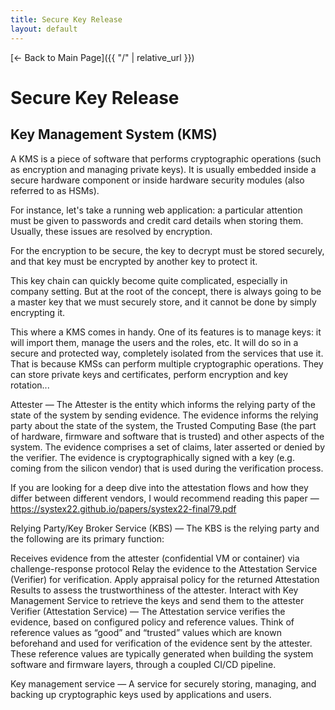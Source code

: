 ```yaml
---
title: Secure Key Release
layout: default
---
```


[← Back to Main Page]({{ "/" | relative_url }})

# Secure Key Release
## Key Management System (KMS)
A KMS is a piece of software that performs cryptographic operations (such as encryption and managing private keys). It is usually embedded inside a secure hardware component or inside hardware security modules (also referred to as HSMs).

For instance, let's take a running web application: a particular attention must be given to passwords and credit card details when storing them. Usually, these issues are resolved by encryption.

For the encryption to be secure, the key to decrypt must be stored securely, and that key must be encrypted by another key to protect it.

This key chain can quickly become quite complicated, especially in company setting. But at the root of the concept, there is always going to be a master key that we must securely store, and it cannot be done by simply encrypting it.

This where a KMS comes in handy. One of its features is to manage keys: it will import them, manage the users and the roles, etc. It will do so in a secure and protected way, completely isolated from the services that use it. That is because KMSs can perform multiple cryptographic operations. They can store private keys and certificates, perform encryption and key rotation...

Attester — The Attester is the entity which informs the relying party of the state of the system by sending evidence. The evidence informs the relying party about the state of the system, the Trusted Computing Base (the part of hardware, firmware and software that is trusted) and other aspects of the system. The evidence comprises a set of claims, later asserted or denied by the verifier. The evidence is cryptographically signed with a key (e.g. coming from the silicon vendor) that is used during the verification process.

If you are looking for a deep dive into the attestation flows and how they differ between different vendors, I would recommend reading this paper — https://systex22.github.io/papers/systex22-final79.pdf

Relying Party/Key Broker Service (KBS) — The KBS is the relying party and the following are its primary function:

Receives evidence from the attester (confidential VM or container) via challenge-response protocol
Relay the evidence to the Attestation Service (Verifier) for verification.
Apply appraisal policy for the returned Attestation Results to assess the trustworthiness of the attester.
Interact with Key Management Service to retrieve the keys and send them to the attester
Verifier (Attestation Service) — The Attestation service verifies the evidence, based on configured policy and reference values. Think of reference values as “good” and “trusted” values which are known beforehand and used for verification of the evidence sent by the attester. These reference values are typically generated when building the system software and firmware layers, through a coupled CI/CD pipeline.

Key management service — A service for securely storing, managing, and backing up cryptographic keys used by applications and users.